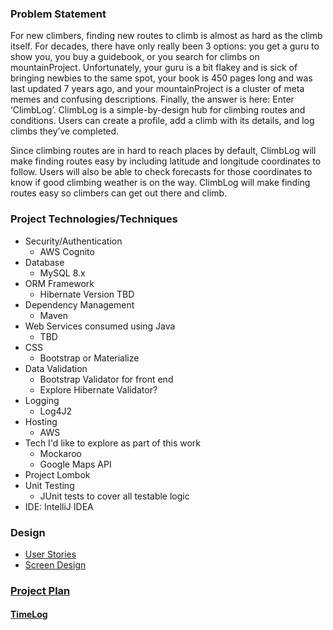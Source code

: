### Problem Statement

For new climbers, finding new routes to climb is almost as hard as the climb itself. For decades, there have only really been 3 options: you get a guru to show you, you buy a guidebook, or you search for climbs on mountainProject. Unfortunately, your guru is a bit flakey and is sick of bringing newbies to the same spot, your book is 450 pages long and was last updated 7 years ago, and your mountainProject is a cluster of meta memes and confusing descriptions. Finally, the answer is here: Enter ‘ClimbLog’. ClimbLog is a simple-by-design hub for climbing routes and conditions. Users can create a profile, add a climb with its details, and log climbs they’ve completed.

Since climbing routes are in hard to reach places by default, ClimbLog will make finding routes easy by including latitude and longitude coordinates to follow. Users will also be able to check forecasts for those coordinates to know if good climbing weather is on the way. ClimbLog will make finding routes easy so climbers can get out there and climb.

### Project Technologies/Techniques 
* Security/Authentication
  * AWS Cognito
* Database
  * MySQL 8.x
* ORM Framework
  * Hibernate Version TBD
* Dependency Management
  * Maven
* Web Services consumed using Java
  * TBD 
* CSS 
  * Bootstrap or Materialize
* Data Validation
  * Bootstrap Validator for front end
  * Explore Hibernate Validator?
* Logging
  * Log4J2
* Hosting
  * AWS
* Tech I'd like to explore as part of this work
  * Mockaroo
  * Google Maps API
* Project Lombok
* Unit Testing
  * JUnit tests to cover all testable logic
* IDE: IntelliJ IDEA

### Design

* [User Stories](DesignDocuments/userStories.md)
* [Screen Design](DesignDocuments/Screens.md)


### [Project Plan](ProjectPlan.md)
#### [TimeLog](TimeLog.md)

